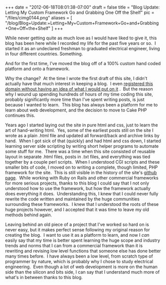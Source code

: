 
+++
date = "2012-06-18T08:01:38-07:00"
draft = false
title = "Blog Update: Letting My Custom Framework Go and Grabbing One Off the Shelf"
pic = "/files/cimg0144.png"
aliases = [
  "/blog/Blog+Update:+Letting+My+Custom+Framework+Go+and+Grabbing+One+Off+the+Shelf"
]
+++

<p>While never getting quite as much love as I would have liked to give it,
 this blog has been here while I recorded my life for the past five 
years or so.&nbsp;  I started it as an undeclared freshman to graduated 
electrical engineer, living in four different countries.<span id="\" pastemarkerend\""=""> Something.</span></p>

<p><span id="\" pastemarkerend\""="">
And for the first time, I've moved the blog off of a 100% custom hand coded platform and onto a framework.<span id="\" pastemarkerend\""=""></span></span><span id="\"><span id="\"><br>

</span></span></p>

<p><span id="\"><span id="\">Why the change?<span id="pastemarkerend">&nbsp; At the time I wrote the first draft of this site, I didn't actually have that much interest in keeping a blog.&nbsp; I even&nbsp;</span></span></span><a href="/blog/First+Post">registered this domain without having an idea of what I would put on it</a> <span id="\"><span id="\"><span id="pastemarkerend">.&nbsp; But the reason why I wound up spending hundreds of hours of my time coding this site, probably significantly more time than I've spent writing posts, is just because I wanted to learn.&nbsp; This blog has always been a platform for me to learn about web development, and the decision to move to Cake PHP continues this.</span></span></span></p>

<p><span id="\"><span id="\"><span id="pastemarkerend">Years ago I started laying out the site in pure html and css, just to learn the art of hand-writing html.&nbsp; Yes, some of the earliest posts still on the site I wrote as a plain .html file and updated all forward/back and archive links by hand.&nbsp; When I got sick of that (quickly) and had html and css down, I started learning server side scripting by writing short helper programs to automate some stuff for me.&nbsp; There was a time when this site consisted of reusable layout in separate .html files, posts in .txt files, and everything was tied together by a couple perl scripts.&nbsp; When I understood CGI scripts and these smaller bits of code, I moved on to writing a complete, though limited, PHP framework for the site.&nbsp; This is still visible in the history of the site's </span></span></span><a href="https://github.com/justinmc/justinmccandless.com">github page</a>.&nbsp; While working with Ruby on Rails and other commercial frameworks for more serious projects, thanks to this blog I could say that I not only understood how to use the framework, but how the framework actually does everything it does.&nbsp; Understanding this, I knew that I could never fully rewrite the code written and maintained by the huge communities surrounding these frameworks.&nbsp; I knew that I understood the roots of these huge projects however, and I accepted that it was time to leave my old methods behind again.</p>

<p>Leaving behind an old piece of a project that I've worked so hard on is never easy, but it makes perfect sense following my original reason for creating the blog.&nbsp; I want to use it as a platform to learn, and now I <i>can</i> easily say that my time is better spent learning the huge scope and industry trends and norms that I can from a commercial framework than it is rewriting and revising low level functions that someone else has done better many times before.&nbsp; I have always been a low level, from scratch type of programmer by nature, which is probably why I chose to study electrical engineering.&nbsp; Even though a lot of web development is more on the human side than the silicon and bits side, I can say that I understand much more of what's in between thanks to this blog.<br>

</p>
